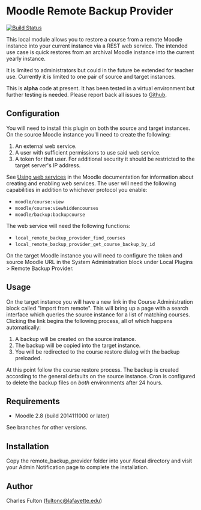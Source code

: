 Moodle Remote Backup Provider
=============================

[![Build Status](https://api.travis-ci.org/LafColITS/moodle-local_remote_backup_provider.png?branch=MOODLE_30_STABLE)](https://api.travis-ci.org/LafColITS/moodle-local_remote_backup_provider)

This local module allows you to restore a course from a remote Moodle instance into your current instance via a REST web service. The intended use case is quick restores from an archival Moodle instance into the current yearly instance.

It is limited to administrators but could in the future be extended for teacher use. Currently it is limited to one pair of source and target instances.

This is **alpha** code at present. It has been tested in a virtual environment but further testing is needed. Please report back all issues to [Github](https://github.com/LafColITS/moodle-local_remote_backup_provider/issues).

Configuration
-------------
You will need to install this plugin on both the source and target instances. On the source Moodle instance you'll need to create the following:

1. An external web service.
2. A user with sufficient permissions to use said web service.
3. A token for that user. For additional security it should be restricted to the target server's IP address.

See [Using web services](https://docs.moodle.org/29/en/Using_web_services) in the Moodle documentation for information about creating and enabling web services. The user will need the following capabilities in addition to whichever protocol you enable:

- `moodle/course:view`
- `moodle/course:viewhiddencourses`
- `moodle/backup:backupcourse`

The web service will need the following functions:

- `local_remote_backup_provider_find_courses`
- `local_remote_backup_provider_get_course_backup_by_id`

On the target Moodle instance you will need to configure the token and source Moodle URL in the System Administration block under Local Plugins > Remote Backup Provider.

Usage
-----
On the target instance you will have a new link in the Course Administration block called "Import from remote". This will bring up a page with a search interface which queries the source instance for a list of matching courses. Clicking the link begins the following process, all of which happens automatically:

1. A backup will be created on the source instance.
2. The backup will be copied into the target instance.
3. You will be redirected to the course restore dialog with the backup preloaded.

At this point follow the course restore process. The backup is created according to the general defaults on the source instance. Cron is configured to delete the backup files on *both* environments after 24 hours.

Requirements
------------
- Moodle 2.8 (build 2014111000 or later)

See branches for other versions.

Installation
------------
Copy the remote_backup_provider folder into your /local directory and visit your Admin Notification page to complete the installation.

Author
------
Charles Fulton (fultonc@lafayette.edu)
